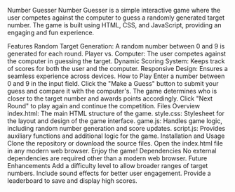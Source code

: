 Number Guesser
Number Guesser is a simple interactive game where the user competes against the computer to guess a randomly generated target number. The game is built using HTML, CSS, and JavaScript, providing an engaging and fun experience.

Features
Random Target Generation: A random number between 0 and 9 is generated for each round.
Player vs. Computer: The user competes against the computer in guessing the target.
Dynamic Scoring System: Keeps track of scores for both the user and the computer.
Responsive Design: Ensures a seamless experience across devices.
How to Play
Enter a number between 0 and 9 in the input field.
Click the "Make a Guess" button to submit your guess and compare it with the computer's.
The game determines who is closer to the target number and awards points accordingly.
Click "Next Round" to play again and continue the competition.
Files Overview
index.html: The main HTML structure of the game.
style.css: Stylesheet for the layout and design of the game interface.
game.js: Handles game logic, including random number generation and score updates.
script.js: Provides auxiliary functions and additional logic for the game.
Installation and Usage
Clone the repository or download the source files.
Open the index.html file in any modern web browser.
Enjoy the game!
Dependencies
No external dependencies are required other than a modern web browser.
Future Enhancements
Add a difficulty level to allow broader ranges of target numbers.
Include sound effects for better user engagement.
Provide a leaderboard to save and display high scores.
